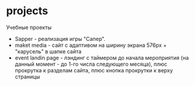 # projects
Учебные проекты

* Sapper - реализация игры "Сапер".
* maket media - сайт с адаптивом на ширину экрана 576px + "карусель" в шапке сайта
* event landin page - лэндинг с таймером до начала мероприятия (на данный момент - до 1-го числа следующего месяца), плюс прокрутка к разделам сайта, плюс кнопка прокрутки к верху страницы
